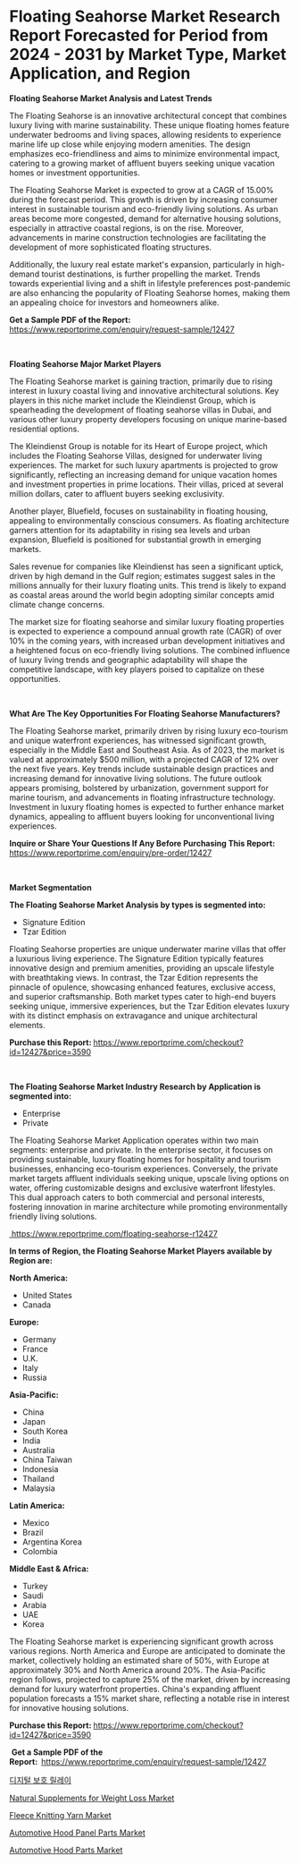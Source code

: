 <p><h1>Floating Seahorse Market Research Report Forecasted for Period from 2024 -  2031 by Market Type, Market Application, and Region</h1></p><p><strong>Floating Seahorse Market Analysis and Latest Trends</strong></p>
<p><p>The Floating Seahorse is an innovative architectural concept that combines luxury living with marine sustainability. These unique floating homes feature underwater bedrooms and living spaces, allowing residents to experience marine life up close while enjoying modern amenities. The design emphasizes eco-friendliness and aims to minimize environmental impact, catering to a growing market of affluent buyers seeking unique vacation homes or investment opportunities.</p><p>The Floating Seahorse Market is expected to grow at a CAGR of 15.00% during the forecast period. This growth is driven by increasing consumer interest in sustainable tourism and eco-friendly living solutions. As urban areas become more congested, demand for alternative housing solutions, especially in attractive coastal regions, is on the rise. Moreover, advancements in marine construction technologies are facilitating the development of more sophisticated floating structures. </p><p>Additionally, the luxury real estate market's expansion, particularly in high-demand tourist destinations, is further propelling the market. Trends towards experiential living and a shift in lifestyle preferences post-pandemic are also enhancing the popularity of Floating Seahorse homes, making them an appealing choice for investors and homeowners alike.</p></p>
<p><strong>Get a Sample PDF of the Report:&nbsp;</strong> <a href="https://www.reportprime.com/enquiry/request-sample/12427">https://www.reportprime.com/enquiry/request-sample/12427</a></p>
<p>&nbsp;</p>
<p><strong>Floating Seahorse Major Market Players</strong></p>
<p><p>The Floating Seahorse market is gaining traction, primarily due to rising interest in luxury coastal living and innovative architectural solutions. Key players in this niche market include the Kleindienst Group, which is spearheading the development of floating seahorse villas in Dubai, and various other luxury property developers focusing on unique marine-based residential options.</p><p>The Kleindienst Group is notable for its Heart of Europe project, which includes the Floating Seahorse Villas, designed for underwater living experiences. The market for such luxury apartments is projected to grow significantly, reflecting an increasing demand for unique vacation homes and investment properties in prime locations. Their villas, priced at several million dollars, cater to affluent buyers seeking exclusivity.</p><p>Another player, Bluefield, focuses on sustainability in floating housing, appealing to environmentally conscious consumers. As floating architecture garners attention for its adaptability in rising sea levels and urban expansion, Bluefield is positioned for substantial growth in emerging markets.</p><p>Sales revenue for companies like Kleindienst has seen a significant uptick, driven by high demand in the Gulf region; estimates suggest sales in the millions annually for their luxury floating units. This trend is likely to expand as coastal areas around the world begin adopting similar concepts amid climate change concerns.</p><p>The market size for floating seahorse and similar luxury floating properties is expected to experience a compound annual growth rate (CAGR) of over 10% in the coming years, with increased urban development initiatives and a heightened focus on eco-friendly living solutions. The combined influence of luxury living trends and geographic adaptability will shape the competitive landscape, with key players poised to capitalize on these opportunities.</p></p>
<p>&nbsp;</p>
<p><strong>What Are The Key Opportunities For Floating Seahorse Manufacturers?</strong></p>
<p><p>The Floating Seahorse market, primarily driven by rising luxury eco-tourism and unique waterfront experiences, has witnessed significant growth, especially in the Middle East and Southeast Asia. As of 2023, the market is valued at approximately $500 million, with a projected CAGR of 12% over the next five years. Key trends include sustainable design practices and increasing demand for innovative living solutions. The future outlook appears promising, bolstered by urbanization, government support for marine tourism, and advancements in floating infrastructure technology. Investment in luxury floating homes is expected to further enhance market dynamics, appealing to affluent buyers looking for unconventional living experiences.</p></p>
<p><strong>Inquire or Share Your Questions If Any Before Purchasing This Report:</strong> <a href="https://www.reportprime.com/enquiry/pre-order/12427">https://www.reportprime.com/enquiry/pre-order/12427</a></p>
<p>&nbsp;</p>
<p><strong>Market Segmentation</strong></p>
<p><strong>The Floating Seahorse Market Analysis by types is segmented into:</strong></p>
<p><ul><li>Signature Edition</li><li>Tzar Edition</li></ul></p>
<p><p>Floating Seahorse properties are unique underwater marine villas that offer a luxurious living experience. The Signature Edition typically features innovative design and premium amenities, providing an upscale lifestyle with breathtaking views. In contrast, the Tzar Edition represents the pinnacle of opulence, showcasing enhanced features, exclusive access, and superior craftsmanship. Both market types cater to high-end buyers seeking unique, immersive experiences, but the Tzar Edition elevates luxury with its distinct emphasis on extravagance and unique architectural elements.</p></p>
<p><strong>Purchase this Report:&nbsp;</strong><a href="https://www.reportprime.com/checkout?id=12427&price=3590">https://www.reportprime.com/checkout?id=12427&price=3590</a></p>
<p>&nbsp;</p>
<p><strong>The Floating Seahorse Market Industry Research by Application is segmented into:</strong></p>
<p><ul><li>Enterprise</li><li>Private</li></ul></p>
<p><p>The Floating Seahorse Market Application operates within two main segments: enterprise and private. In the enterprise sector, it focuses on providing sustainable, luxury floating homes for hospitality and tourism businesses, enhancing eco-tourism experiences. Conversely, the private market targets affluent individuals seeking unique, upscale living options on water, offering customizable designs and exclusive waterfront lifestyles. This dual approach caters to both commercial and personal interests, fostering innovation in marine architecture while promoting environmentally friendly living solutions.</p></p>
<p><a href="https://www.reportprime.com/floating-seahorse-r12427">&nbsp;https://www.reportprime.com/floating-seahorse-r12427</a></p>
<p><strong>In terms of Region, the Floating Seahorse Market Players available by Region are:</strong></p>
<p>
    <p> <strong> North America: </strong>
        <ul>
            <li>United States</li>
            <li>Canada</li>
        </ul>
        </p> 
    <p> <strong> Europe: </strong>
        <ul>
            <li>Germany</li>
            <li>France</li>
            <li>U.K.</li>
            <li>Italy</li>
            <li>Russia</li>
        </ul>
        </p> 
    <p> <strong> Asia-Pacific: </strong>
        <ul>
            <li>China</li>
            <li>Japan</li>
            <li>South Korea</li>
            <li>India</li>
            <li>Australia</li>
            <li>China Taiwan</li>
            <li>Indonesia</li>
            <li>Thailand</li>
            <li>Malaysia</li>
        </ul>
        </p> 
    <p> <strong> Latin America: </strong>
        <ul>
            <li>Mexico</li>
            <li>Brazil</li>
            <li>Argentina Korea</li>
            <li>Colombia</li>
        </ul>
        </p> 
    <p> <strong> Middle East & Africa: </strong>
        <ul>
            <li>Turkey</li>
            <li>Saudi</li>
            <li>Arabia</li>
            <li>UAE</li>
            <li>Korea</li>
        </ul>
    </p>
    </p>
<p><p>The Floating Seahorse market is experiencing significant growth across various regions. North America and Europe are anticipated to dominate the market, collectively holding an estimated share of 50%, with Europe at approximately 30% and North America around 20%. The Asia-Pacific region follows, projected to capture 25% of the market, driven by increasing demand for luxury waterfront properties. China's expanding affluent population forecasts a 15% market share, reflecting a notable rise in interest for innovative housing solutions.</p></p>
<p><strong>Purchase this Report: </strong><a href="https://www.reportprime.com/checkout?id=12427&price=3590">https://www.reportprime.com/checkout?id=12427&price=3590</a></p>
<p>&nbsp;<strong>Get a Sample PDF of the Report:&nbsp;&nbsp;</strong><a href="https://www.reportprime.com/enquiry/request-sample/12427">https://www.reportprime.com/enquiry/request-sample/12427</a></p>
<p><strong></strong></p>
<p><p><a href="https://medium.com/@kelvinfeenrey98677/%EB%94%94%EC%A7%80%ED%84%B8-%EB%B3%B4%ED%98%B8-%EA%B3%84%EC%A0%84%EA%B8%B0-%EC%8B%9C%EC%9E%A5%EC%9D%80-%EC%96%B4%EB%96%BB%EA%B2%8C-%EC%A7%84%ED%99%94%ED%95%A0-%EA%B2%83%EC%9D%B8%EA%B0%80-2024%EB%85%84%EB%B6%80%ED%84%B0-2031%EB%85%84%EA%B9%8C%EC%A7%80%EC%9D%98-%EC%A3%BC%EC%9A%94-%EC%8B%9C%EC%9E%A5-%EB%8F%99%ED%96%A5-%EB%B0%8F-%EC%A7%80%EC%97%AD-%EC%97%AD%ED%95%99-f4a9ebcf4618">디지털 보호 릴레이</a></p><p><a href="https://medium.com/@faith.reidt5556/what-innovations-and-market-trends-are-shaping-the-natural-supplements-for-weight-loss-market-e2147dd1852e">Natural Supplements for Weight Loss Market</a></p><p><a href="https://github.com/RoccoManning/Market-Research-Report-List-6/blob/main/fleece-knitting-yarn-market.md">Fleece Knitting Yarn Market</a></p><p><a href="https://issuu.com/reportprime-2/docs/automotive-hood-panel-parts-market-_c067e731971f85">Automotive Hood Panel Parts Market</a></p><p><a href="https://issuu.com/reportprime-2/docs/automotive-hood-parts-market-size-2_c1f10468baea06">Automotive Hood Parts Market</a></p></p>